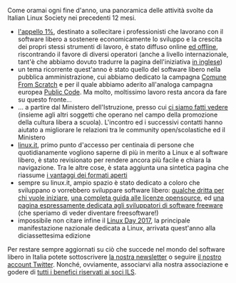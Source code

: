 <!--
.. title: 2017 con ILS
.. slug: 2017-con-ils
.. date: 2017-12-16 00:00:00
.. tags: 
.. category: 
.. link: 
.. description: 
.. type: text
.. image_copy: 
.. previewimage:
-->

Come oramai ogni fine d'anno, una panoramica delle attività svolte da Italian Linux Society nei precedenti 12 mesi.

<ul>
  <li><a href="https://www.linux.it/unopercento">l'appello 1%</a>, destinato a sollecitare i professionisti che lavorano con il software libero a sostenere economicamente lo sviluppo e la crescita dei propri stessi strumenti di lavoro, è stato diffuso online <a href="{% link _posts/2017-03-16-1-per-100-coworking.md %}">ed offline</a>, riscontrando il favore di diversi operatori (anche a livello internazionale, tant'è che abbiamo dovuto tradurre la pagina dell'iniziativa <a href="https://www.linux.it/unopercento/en">in inglese</a>)</li>
  <li>un tema ricorrente quest'anno è stato quello del software libero nella pubblica amministrazione, cui abbiamo dedicato la campagna <a href="{% link _posts/2017-06-14-appello-per-i-comuni-condividete.md %}">Comune From Scratch</a> e per il quale abbiamo aderito all'analoga campagna europea <a href="{% link _posts/2017-09-27-publiccode.md %}">Public Code</a>. Ma molto, moltissimo lavoro resta ancora da fare su questo fronte...</li>
  <li>... a partire dal Ministero dell'Istruzione, presso cui <a href="{% link _posts/2017-06-09-software-libero-al-miur.md %}">ci siamo fatti vedere</a> (insieme agli altri soggetti che operano nel campo della promozione della cultura libera a scuola). L'incontro ed i successivi contatti hanno aiutato a migliorare le relazioni tra le community open/scolastiche ed il Ministero</li>
  <li><a href="https://www.linux.it/">linux.it</a>, primo punto d'accesso per centinaia di persone che quotidianamente vogliono saperne di più in merito a Linux e al software libero, è stato revisionato per rendere ancora più facile e chiara la navigazione. Tra le altre cose, è stata aggiunta una sintetica pagina che riassume <a href="https://www.linux.it/formatiaperti">i vantaggi dei formati aperti</a></li>
  <li>sempre su linux.it, ampio spazio è stato dedicato a coloro che sviluppano o vorrebbero sviluppare software libero: <a href="https://www.linux.it/opensource/howto">qualche dritta per chi vuole iniziare</a>, <a href="https://www.linux.it/opensource/licenze">una completa guida alle licenze opensource</a>, ed <a href="https://www.linux.it/freeware">una pagina espressamente dedicata agli sviluppatori di software freeware</a> (che speriamo di veder diventare freesoftware!)</li>
  <li>impossibile non citare infine il <a href="https://www.linuxday.it/2017/">Linux Day 2017</a>, la principale manifestazione nazionale dedicata a Linux, arrivata quest'anno alla diciassettesima edizione</li>
</ul>

Per restare sempre aggiornati su ciò che succede nel mondo del software libero in Italia potete sottoscrivere <a href="/newsletter">la nostra newsletter</a> o seguire <a rel="nofollow" href="https://twitter.com/ItaLinuxSociety/">il nostro account Twitter</a>. Nonché, ovviamente, associarvi alla nostra associazione e godere di <a href="/iscrizione">tutti i benefici riservati ai soci ILS</a>.